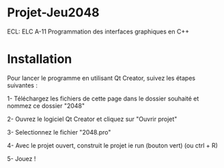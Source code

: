 # Projet-Jeu2048

ECL: ELC A-11 Programmation des interfaces graphiques en C++

# Installation

Pour lancer le programme en utilisant Qt Creator, suivez les étapes suivantes :

1- Téléchargez les fichiers de cette page dans le dossier souhaité et nommez ce dossier "2048"

2- Ouvrez le logiciel Qt Creator et cliquez sur "Ouvrir projet"

3- Selectionnez le fichier "2048.pro"

4- Avec le projet ouvert, construit le projet ie run (bouton vert) (ou ctrl + R)

5- Jouez !

